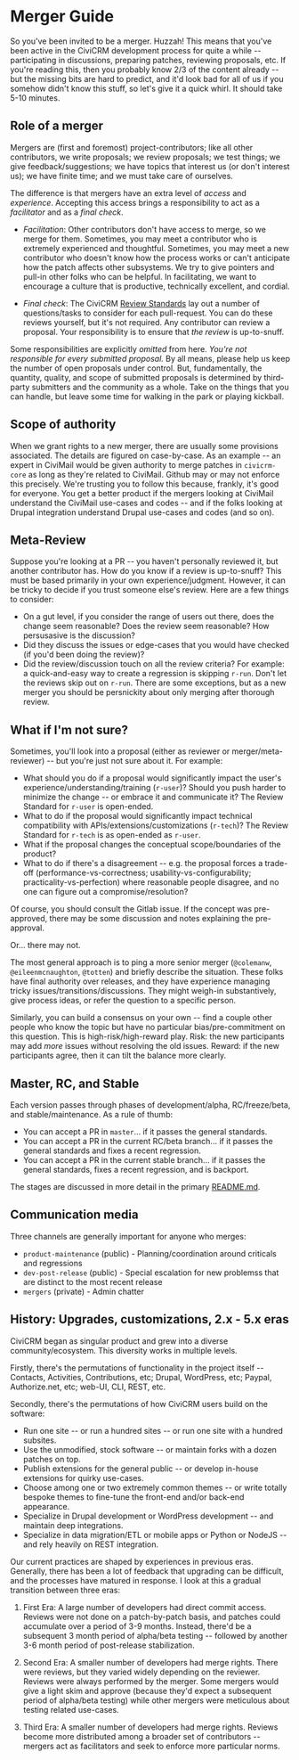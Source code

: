 # Merger Guide

So you've been invited to be a merger.  Huzzah!  This means that you've been active in the CiviCRM development process
for quite a while -- participating in discussions, preparing patches, reviewing proposals, etc.  If you're reading
this, then you probably know 2/3 of the content already -- but the missing bits are hard to predict, and it'd look bad
for all of us if you somehow didn't know this stuff, so let's give it a quick whirl. It should take 5-10 minutes.

## Role of a merger

Mergers are (first and foremost) project-contributors; like all other contributors, we write proposals; we review
proposals; we test things; we give feedback/suggestions; we have topics that interest us (or don't interest us); we
have finite time; and we must take care of ourselves.

The difference is that mergers have an extra level of *access* and *experience*.  Accepting this access brings a
responsibility to act as a *facilitator* and as a *final check*.

* *Facilitation*: Other contributors don't have access to merge, so we merge for them. Sometimes, you may meet a
  contributor who is extremely experienced and thoughtful.  Sometimes, you may meet a new contributor who doesn't know
  how the process works or can't anticipate how the patch affects other subsystems.  We try to give pointers and
  pull-in other folks who can be helpful.  In facilitating, we want to encourage a culture that is productive,
  technically excellent, and cordial.

* *Final check*: The CiviCRM [Review Standards](https://docs.civicrm.org/dev/en/latest/standards/review/) lay out
  a number of questions/tasks to consider for each pull-request. You can do these reviews yourself, but it's not
  required. Any contributor can review a proposal. Your responsibility is to ensure that *the review* is up-to-snuff.

Some responsibilities are explicitly *omitted* from here.  *You're not responsible for every submitted proposal.*  By
all means, please help us keep the number of open proposals under control.  But, fundamentally, the quantity, quality,
and scope of submitted proposals is determined by third-party submitters and the community as a whole.  Take on the
things that you can handle, but leave some time for walking in the park or playing kickball.

## Scope of authority

When we grant rights to a new merger, there are usually some provisions associated.  The details are figured on
case-by-case.  As an example -- an expert in CiviMail would be given authority to merge patches in `civicrm-core` as
long as they're related to CiviMail.  Github may or may not enforce this precisely.  We're trusting you to follow this
because, frankly, it's good for everyone.  You get a better product if the mergers looking at CiviMail understand the
CiviMail use-cases and codes -- and if the folks looking at Drupal integration understand Drupal use-cases and codes
(and so on).

## Meta-Review

Suppose you're looking at a PR -- you haven't personally reviewed it, but another contributor has.  How do you know if
a review is up-to-snuff?  This must be based primarily in your own experience/judgment.  However, it can be tricky to
decide if you trust someone else's review.  Here are a few things to consider:

* On a gut level, if you consider the range of users out there, does the change seem reasonable?  Does the review seem
  reasonable?  How persusasive is the discussion?
* Did they discuss the issues or edge-cases that you would have checked (if you'd been doing the review)?
* Did the review/discussion touch on all the review criteria?  For example: a quick-and-easy way to create a regression
  is skipping `r-run`.  Don't let the reviews skip out on `r-run`.  There are some exceptions, but as a new merger you
  should be persnickity about only merging after thorough review.

## What if I'm not sure?

Sometimes, you'll look into a proposal (either as reviewer or merger/meta-reviewer) -- but you're just not sure about
it.  For example:

* What should you do if a proposal would significantly impact the user's experience/understanding/training (`r-user`)?
  Should you push harder to minimize the change -- or embrace it and communicate it?  The Review Standard for `r-user` is open-ended.
* What to do if the proposal would significantly impact technical compatibility with APIs/extensions/customizations (`r-tech`)?
  The Review Standard for `r-tech` is as open-ended as `r-user`.
* What if the proposal changes the conceptual scope/boundaries of the product?
* What to do if there's a disagreement -- e.g.  the proposal forces a trade-off (performance-vs-correctness;
  usability-vs-configurability; practicality-vs-perfection) where reasonable people disagree, and no one can figure out
  a compromise/resolution?

Of course, you should consult the Gitlab issue.  If the concept was pre-approved, there may be some discussion and
notes explaining the pre-approval.

Or... there may not.

The most general approach is to ping a more senior merger (`@colemanw`, `@eileenmcnaughton`, `@totten`) and briefly
describe the situation.  These folks have final authority over releases, and they have experience managing tricky
issues/transitions/discussions.  They might weigh-in substantively, give process ideas, or refer the question to a
specific person.

Similarly, you can build a consensus on your own -- find a couple other people who know the topic but have no
particular bias/pre-commitment on this question.  This is high-risk/high-reward play.  Risk: the new participants may
add *more* issues without resolving the old issues.  Reward: if the new participants agree, then it can tilt the
balance more clearly.

## Master, RC, and Stable

Each version passes through phases of development/alpha, RC/freeze/beta, and stable/maintenance.  As a rule of
thumb:

* You can accept a PR in `master`... if it passes the general standards.
* You can accept a PR in the current RC/beta branch... if it passes the general standards and fixes a recent regression.
* You can accept a PR in the current stable branch... if it passes the general standards, fixes a recent regression, and is backport.

The stages are discussed in more detail in the primary [README.md](../README.md).

## Communication media

Three channels are generally important for anyone who merges:

* `product-maintenance` (public) - Planning/coordination around criticals and regressions
* `dev-post-release` (public) - Special escalation for new problemss that are distinct to the most recent release
* `mergers` (private) - Admin chatter

## History: Upgrades, customizations, 2.x - 5.x eras

CiviCRM began as singular product and grew into a diverse community/ecosystem. This diversity works in
multiple levels.

Firstly, there's the permutations of functionality in the project itself -- Contacts, Activities, Contributions, etc;
Drupal, WordPress, etc; Paypal, Authorize.net, etc; web-UI, CLI, REST, etc.

Secondly, there's the permutations of how CiviCRM users build on the software:

* Run one site -- or run a hundred sites -- or run one site with a hundred subsites.
* Use the unmodified, stock software -- or maintain forks with a dozen patches on top.
* Publish extensions for the general public -- or develop in-house extensions for quirky use-cases.
* Choose among one or two extremely common themes -- or write totally bespoke themes to fine-tune the front-end and/or back-end appearance.
* Specialize in Drupal development or WordPress development -- and maintain deep integrations.
* Specialize in data migration/ETL or mobile apps or Python or NodeJS -- and rely heavily on REST integration.

Our current practices are shaped by experiences in previous eras.  Generally, there has been a lot of feedback that
upgrading can be difficult, and the processes have matured in response.  I look at this a gradual transition between
three eras:

1. First Era: A large number of developers had direct commit access.  Reviews were not done on a patch-by-patch basis,
   and patches could accumulate over a period of 3-9 months.  Instead, there'd be a subsequent 3 month period of
   alpha/beta testing -- followed by another 3-6 month period of post-release stabilization.

2. Second Era: A smaller number of developers had merge rights. There were reviews, but they varied widely depending
   on the reviewer.  Reviews were always performed by the merger.  Some mergers would give a light skim and approve
   (because they'd expect a subsequent period of alpha/beta testing) while other mergers were meticulous about testing
   related use-cases.

3. Third Era: A smaller number of developers had merge rights. Reviews become more distributed among a broader
   set of contributors -- mergers act as facilitators and seek to enforce more particular norms.

